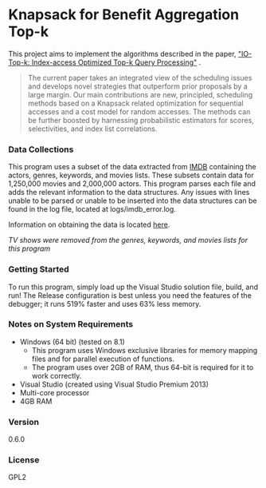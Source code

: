 # Knapsack for Benefit Aggregation Top-k
This project aims to implement the algorithms described in the paper, ["IO-Top-k: Index-access Optimized Top-k Query Processing"] .

> The current paper takes an integrated view of the scheduling
issues and develops novel strategies that outperform prior
proposals by a large margin. Our main contributions are
new, principled, scheduling methods based on a Knapsack related
optimization for sequential accesses and a cost model
for random accesses. The methods can be further boosted by
harnessing probabilistic estimators for scores, selectivities,
and index list correlations.

### Data Collections
This program uses a subset of the data extracted from [IMDB] containing the actors, genres, keywords, and movies lists. These subsets  contain data for 1,250,000 movies and 2,000,000 actors. This program parses each file and adds the relevant information to the data structures. Any issues with lines unable to be parsed or unable to be inserted into the data structures can be found in the log file, located at logs/imdb_error.log.

Information on obtaining the data is located [here][imdb-data].

*TV shows were removed from the genres, keywords, and movies lists for this program*

### Getting Started
To run this program, simply load up the Visual Studio solution file, build, and run! The Release configuration is best unless you need the features of the debugger; it runs 519% faster and uses 63% less memory.

### Notes on System Requirements
* Windows (64 bit) (tested on 8.1)
    * This program uses Windows exclusive libraries for memory mapping files and for parallel execution of functions.
    * The program uses over 2GB of RAM, thus 64-bit is required for it to work correctly.
* Visual Studio (created using Visual Studio Premium 2013)
* Multi-core processor
* 4GB RAM

### Version
0.6.0

### License
GPL2

["IO-Top-k: Index-access Optimized Top-k Query Processing"]: <http://www.vldb.org/conf/2006/p475-bast.pdf>
[IMDB]: <http://www.imdb.com/>
[imdb-data]: <http://www.imdb.com/interfaces>
